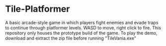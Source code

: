 # Tile-Platformer

A basic arcade-style game in which players fight enemies and evade traps to continue through platformer levels. WASD to move, right click to fire. This repository only houses the prototype build of the game. To play the demo, download and extract the zip file before running "TileVania.exe"
